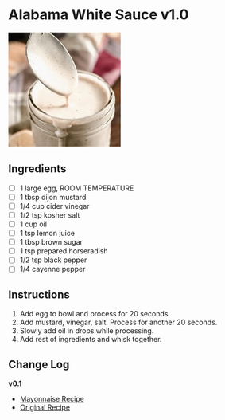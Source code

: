# Alabama White Sauce v1.0

![Recipe Photo](white-sauce.jpg)

## Ingredients

- [ ] 1 large egg, ROOM TEMPERATURE
- [ ] 1 tbsp dijon mustard
- [ ] 1/4 cup cider vinegar
- [ ] 1/2 tsp kosher salt
- [ ] 1 cup oil
- [ ] 1 tsp lemon juice
- [ ] 1 tbsp brown sugar
- [ ] 1 tsp prepared horseradish
- [ ] 1/2 tsp black pepper
- [ ] 1/4 cayenne pepper

## Instructions

1. Add egg to bowl and process for 20 seconds
1. Add mustard, vinegar, salt. Process for another 20 seconds.
1. Slowly add oil in drops while processing.
1. Add rest of ingredients and whisk together.

## Change Log

**v0.1**

- [Mayonnaise Recipe](https://www.inspiredtaste.net/25943/homemade-mayonnaise-recipe/)
- [Original Recipe](https://heygrillhey.com/alabama-white-sauce/)
